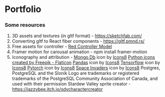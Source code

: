 # Portfolio

### Some resources 
1. 3D assets and textures (in gltf format) - https://sketchfab.com/
2. Converting gltf to React fiber components - https://gltf.pmnd.rs/
3. Free assets for controller - [Red Controller Model](https://sketchfab.com/3d-models/red-controller-icon-29f4ff82109a4dfca6949277044dc317#download)
4. Framer motion for carousal animation - npm install framer-motion
5. Iconography and attribution -
<a target="_blank" href="https://icons8.com/icon/bosfpvRzNOG8/mongo-db">Mongo Db</a> icon by <a target="_blank" href="https://icons8.com">Icons8</a>
<a href="https://www.flaticon.com/free-icons/python" title="python icons">Python icons created by Freepik - Flaticon</a>
<a target="_blank" href="https://icons8.com/icon/xSkewUSqtErH/pandas">Pandas</a> icon by <a target="_blank" href="https://icons8.com">Icons8</a>
<a target="_blank" href="https://icons8.com/icon/n3QRpDA7KZ7P/tensorflow">Tensorflow</a> icon by <a target="_blank" href="https://icons8.com">Icons8</a>
<a target="_blank" href="https://icons8.com/icon/jH4BpkMnRrU5/pytorch">Pytorch</a> icon by <a target="_blank" href="https://icons8.com">Icons8</a>
<a target="_blank" href="https://icons8.com/icon/2HKS2A6Tzthn/space-invaders">Space Invaders</a> icon by <a target="_blank" href="https://icons8.com">Icons8</a>
Postgres, PostgreSQL and the Slonik Logo are trademarks or registered trademarks of the PostgreSQL Community Association of Canada, and used with their permission
Stardew Valley sprite creator - https://jazzybee.itch.io/sdvcharactercreator